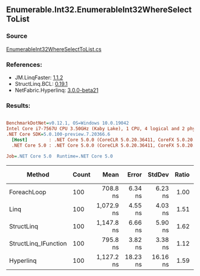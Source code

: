 ﻿## Enumerable.Int32.EnumerableInt32WhereSelectToList

### Source
[EnumerableInt32WhereSelectToList.cs](../LinqBenchmarks/Enumerable/Int32/EnumerableInt32WhereSelectToList.cs)

### References:
- JM.LinqFaster: [1.1.2](https://www.nuget.org/packages/JM.LinqFaster/1.1.2)
- StructLinq.BCL: [0.19.1](https://www.nuget.org/packages/StructLinq.BCL/0.19.1)
- NetFabric.Hyperlinq: [3.0.0-beta21](https://www.nuget.org/packages/NetFabric.Hyperlinq/3.0.0-beta21)

### Results:
``` ini

BenchmarkDotNet=v0.12.1, OS=Windows 10.0.19042
Intel Core i7-7567U CPU 3.50GHz (Kaby Lake), 1 CPU, 4 logical and 2 physical cores
.NET Core SDK=5.0.100-preview.7.20366.6
  [Host]        : .NET Core 5.0.0 (CoreCLR 5.0.20.36411, CoreFX 5.0.20.36411), X64 RyuJIT
  .NET Core 5.0 : .NET Core 5.0.0 (CoreCLR 5.0.20.36411, CoreFX 5.0.20.36411), X64 RyuJIT

Job=.NET Core 5.0  Runtime=.NET Core 5.0  

```
|               Method | Count |       Mean |    Error |   StdDev | Ratio | RatioSD | Code Size |  Gen 0 | Gen 1 | Gen 2 | Allocated | CacheMisses/Op | BranchMispredictions/Op |
|--------------------- |------ |-----------:|---------:|---------:|------:|--------:|----------:|-------:|------:|------:|----------:|---------------:|------------------------:|
|          ForeachLoop |   100 |   708.8 ns |  6.34 ns |  6.23 ns |  1.00 |    0.00 |     425 B | 0.3281 |     - |     - |     688 B |              3 |                       3 |
|                 Linq |   100 | 1,072.9 ns |  4.55 ns |  4.03 ns |  1.51 |    0.01 |    1627 B | 0.3853 |     - |     - |     808 B |              4 |                       4 |
|           StructLinq |   100 | 1,147.8 ns |  6.66 ns |  5.90 ns |  1.62 |    0.02 |    1872 B | 0.1602 |     - |     - |     336 B |              3 |                       3 |
| StructLinq_IFunction |   100 |   795.8 ns |  3.82 ns |  3.38 ns |  1.12 |    0.01 |    1814 B | 0.1602 |     - |     - |     336 B |              3 |                       2 |
|            Hyperlinq |   100 | 1,127.2 ns | 18.23 ns | 16.16 ns |  1.59 |    0.02 |    1760 B | 0.1755 |     - |     - |     368 B |              3 |                       3 |
